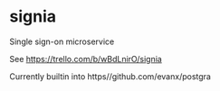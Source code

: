 signia
======

Single sign-on microservice

See https://trello.com/b/wBdLnirO/signia

Currently builtin into https//github.com/evanx/postgra


